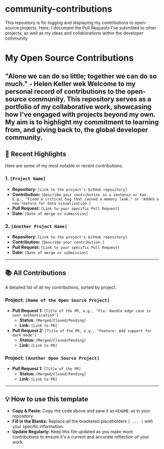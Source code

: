 # community-contributions
This repository is for logging and displaying my contributions to open-source projects. Here, I document the Pull Requests I've submitted to other projects, as well as my ideas and collaborations within the developer community
# My Open Source Contributions

**"Alone we can do so little; together we can do so much." - Helen Keller**
wek
Welcome to my personal record of contributions to the open-source community. This repository serves as a portfolio of my collaborative work, showcasing how I've engaged with projects beyond my own. My aim is to highlight my commitment to learning from, and giving back to, the global developer community.
--
## 🚀 Recent Highlights

Here are some of my most notable or recent contributions.

### **1. `[Project Name]`**

* **Repository:** `[Link to the project's GitHub repository]`
* **Contribution:** `[Describe your contribution in a sentence or two. E.g., "Fixed a critical bug that caused a memory leak." or "Added a new feature for data visualization.]`
* **Pull Request:** `[Link to your specific Pull Request]`
* **Date:** `[Date of merge or submission]`

### **2. `[Another Project Name]`**

* **Repository:** `[Link to the project's GitHub repository]`
* **Contribution:** `[Describe your contribution.]`
* **Pull Request:** `[Link to your specific Pull Request]`
* **Date:** `[Date of merge or submission]`

---

## 📚 All Contributions

A detailed list of all my contributions, sorted by project.

### **Project: `[Name of the Open Source Project]`**

* **Pull Request 1:** `[Title of the PR, e.g., "Fix: Handle edge case in user authentication"]`
    * **Status:** `[Merged/Closed/Pending]`
    * **Link:** `[Link to PR]`
* **Pull Request 2:** `[Title of the PR, e.g., "Feature: Add support for dark mode"]`
    * **Status:** `[Merged/Closed/Pending]`
    * **Link:** `[Link to PR]`

### **Project: `[Another Open Source Project]`**

* **Pull Request 1:** `[Title of the PR]`
    * **Status:** `[Merged/Closed/Pending]`
    * **Link:** `[Link to PR]`

---

## 💡 How to use this template

* **Copy & Paste:** Copy the code above and save it as `README.md` in your repository.
* **Fill in the Blanks:** Replace all the bracketed placeholders `[ ... ]` with your specific information.
* **Update Regularly:** Keep this file updated as you make more contributions to ensure it's a current and accurate reflection of your work.


